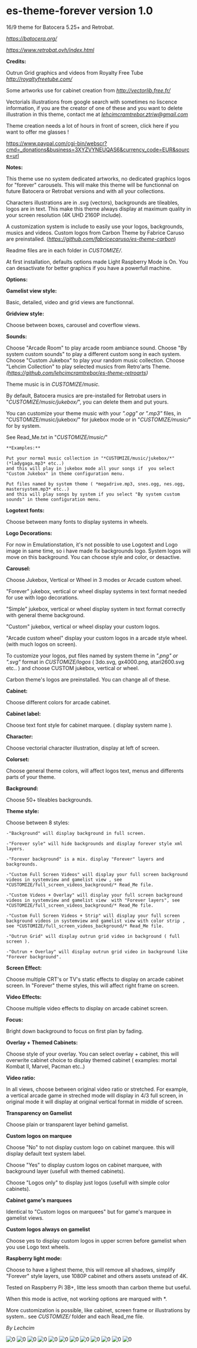 # es-theme-forever version 1.0

16/9 theme for Batocera 5.25+ and Retrobat.

*https://batocera.org/*

*https://www.retrobat.ovh/index.html*

**Credits:**

Outrun Grid graphics and videos from Royalty Free Tube *http://royaltyfreetube.com/*

Some artworks use for cabinet creation from *http://vectorlib.free.fr/*

Vectorials illustrations from google search with sometimes no liscence information, if you are the creator of one of these and you want to delete illustration
in this theme, contact me at *lehcimcramtrebor.ztriw@gmail.com*


Theme creation needs a lot of hours in front of screen, click here if you want to offer me glasses !

https://www.paypal.com/cgi-bin/webscr?cmd=_donations&business=3XYZVYNEUQAS6&currency_code=EUR&source=url


**Notes:**

This theme use no system dedicated artworks, no dedicated graphics logos for "forever" carousels. This will make this theme will be functionnal
on future Batocera or Retrobat versions and with all your collections.

Characters illustrations are in .svg (vectors), backgrounds are tileables, logos are in text. This make this theme  always
display at maximum quality in your screen resolution (4K UHD 2160P include).

A customization system is include to easily use your logos, backgrounds, musics and videos.
Custom logos from Carbon Theme by Fabrice Caruso are preinstalled. (*https://github.com/fabricecaruso/es-theme-carbon*)

Readme files are in each folder in *CUSTOMIZE/*.

At first installation, defaults options made Light Raspberry Mode is On.
You can desactivate for better graphics if you have a powerfull machine.


**Options:**

**Gamelist view style:**

Basic, detailed, video and grid views are functionnal.


**Gridview style:**

Choose between boxes, carousel and coverflow views.


**Sounds:**

Choose "Arcade Room" to play arcade room ambiance sound.
Choose "By system custom sounds" to play a different custom song in each system.
Choose "Custom Jukebox" to play your random music collection.
Choose "Lehcim Collection" to play selected musics from Retro'arts Theme. *(https://github.com/lehcimcramtrebor/es-theme-retroarts)*

Theme music is in *CUSTOMIZE/music.* 

By default, Batocera musics are pre-installed for Retrobat users in "*CUSTOMIZE/music/jukebox/*", you can delete them and put yours.

You can customize your theme music with your *".ogg" or ".mp3"* files, in "CUSTOMIZE/music/jukebox/" for jukebox mode or in "*CUSTOMIZE/music/*" for by system.

See Read_Me.txt in "*CUSTOMIZE/music/*"

	**Examples:** 	

	Put your normal music collection in "*CUSTOMIZE/music/jukebox/*" (*ladygaga.mp3* etc..)
	and this will play in jukebox mode all your songs if  you select "Custom Jukebox" in theme configuration menu.

	Put files named by system theme ( *megadrive.mp3, snes.ogg, nes.ogg, mastersystem.mp3* etc..)
	and this will play songs by system if you select "By system custom sounds" in theme configuration menu.


**Logotext fonts:**

Choose between many fonts to display systems in wheels.


**Logo Decorations:**

For now in Emulationstation, it's not possible to use Logotext and Logo image in same time,
so i have made fix backgrounds logo. System logos will move on this background.
You can choose style and color, or desactive.


**Carousel:**

Choose Jukebox, Vertical or Wheel in 3 modes or Arcade custom wheel.

"Forever" jukebox, vertical or wheel display systems in text format needed for use with
logo decorations.

"Simple" jukebox, vertical or wheel display system in text format correctly with general theme background.

"Custom" jukebox, vertical or wheel display your custom logos.

"Arcade custom wheel" display your custom logos in a arcade style wheel. (with much logos on screen).

To customize your logos, put files named by system theme in *".png" or ".svg"* format in 
*CUSTOMIZE/logos* ( 3do.svg, gx4000.png, atari2600.svg etc.. ) and choose CUSTOM jukebox, vertical or wheel.

Carbon theme's logos are preinstalled. You can change all of these.


**Cabinet:**

Choose different colors for arcade cabinet.


**Cabinet label:**

Choose text font style for cabinet marquee. ( display system name ).


**Character:**

Choose vectorial character illustration, display at left of screen. 


**Colorset:**

Choose general theme colors, will affect logos text, menus and differents parts of your theme.


**Background:**

Choose 50+ tileables backgrounds.


**Theme style:**

Choose between 8 styles:

	-"Background" will display background in full screen.

	-"Forever syle" will hide backgrounds and display forever style xml layers.

	-"Forever background" is a mix. display "Forever" layers and backgrounds.

	-"Custom Full Screen Videos" will display your full screen background videos in systemview and gamelist view , see *CUSTOMIZE/full_screen_videos_background/* Read_Me file.

	-"Custom Videos + Overlay" will display your full screen background videos in systemview and gamelist view  with "Forever layers", see *CUSTOMIZE/full_screen_videos_background/* Read_Me file.

	-"Custom Full Screen Videos + Strip" will display your full screen background videos in systemview and gamelist view with color strip , see *CUSTOMIZE/full_screen_videos_background/* Read_Me file.

	-"Outrun Grid" will display outrun grid video in background ( full screen ).
	
	-"Outrun + Overlay" will display outrun grid video in background like "Forever background".	
	
	
**Screen Effect:**

Choose multiple CRT's or TV's static effects to display on arcade cabinet screen.
In "Forever" theme styles, this will affect right frame on screen.


**Video Effects:**

Choose multiple video effects to display on arcade cabinet screen.


**Focus:**

Bright down background to focus on first plan by fading.


**Overlay + Themed Cabinets:**

Choose style of your overlay. You can select overlay + cabinet, this will overwrite cabinet choice 
to display themed cabinet ( examples: mortal Kombat II, Marvel, Pacman etc..)


**Video ratio:**

In all views, choose between original video ratio or stretched.
For example, a vertical arcade game in streched mode will display in 4/3 full screen, in original mode
it will display at original vertical format in middle of screen.


**Transparency on Gamelist**

Choose plain or transparent layer behind gamelist.


**Custom logos on marquee**

Choose "No" to not display custom logo on cabinet marquee. this will display default text system label.

Choose "Yes" to display custom logos on cabinet marquee, with background layer (usefull with themed cabinets).

Choose "Logos only" to display just logos (usefull with simple color cabinets).


**Cabinet game's marquees**

Identical to "Custom logos on marquees" but for game's marquee in gamelist views.


**Custom logos always on gamelist**

Choose yes to display custom logos in upper scrren before gamelist when you use Logo text wheels.


**Raspberry light mode:**

Choose to have a lighest theme, this will remove all shadows, simplify "Forever" style layers,
use 1080P cabinet and others assets unstead of 4K.

Tested on Raspberry Pi 3B+, litte less smooth than carbon theme but useful.

When this mode is active, not working options are marqued with *.


More customization is possible, like cabinet, screen frame or illustrations by system.. see *CUSTOMIZE/* folder
and each Read_me file.

*By Lechcim*

![0](https://github.com/lehcimcramtrebor/es-theme-forever/raw/master/_assets/_screenshots/01.jpg)
![0](https://github.com/lehcimcramtrebor/es-theme-forever/raw/master/_assets/_screenshots/02.jpg)
![0](https://github.com/lehcimcramtrebor/es-theme-forever/raw/master/_assets/_screenshots/03.jpg)
![0](https://github.com/lehcimcramtrebor/es-theme-forever/raw/master/_assets/_screenshots/04.jpg)
![0](https://github.com/lehcimcramtrebor/es-theme-forever/raw/master/_assets/_screenshots/05.jpg)
![0](https://github.com/lehcimcramtrebor/es-theme-forever/raw/master/_assets/_screenshots/06.jpg)
![0](https://github.com/lehcimcramtrebor/es-theme-forever/raw/master/_assets/_screenshots/07.jpg)
![0](https://github.com/lehcimcramtrebor/es-theme-forever/raw/master/_assets/_screenshots/08.jpg)
![0](https://github.com/lehcimcramtrebor/es-theme-forever/raw/master/_assets/_screenshots/09.jpg)
![0](https://github.com/lehcimcramtrebor/es-theme-forever/raw/master/_assets/_screenshots/10.jpg)
![0](https://github.com/lehcimcramtrebor/es-theme-forever/raw/master/_assets/_screenshots/11.jpg)
![0](https://github.com/lehcimcramtrebor/es-theme-forever/raw/master/_assets/_screenshots/12.jpg)
